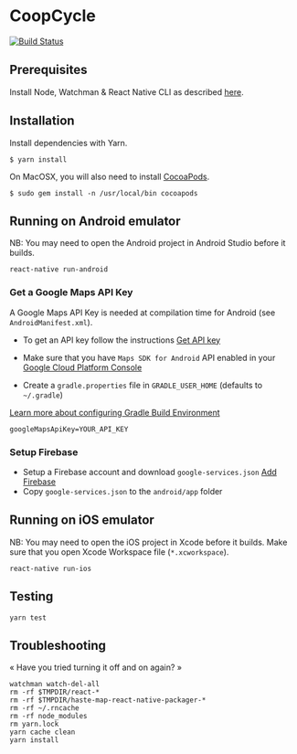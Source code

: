 CoopCycle
=========

[![Build Status](https://travis-ci.org/coopcycle/coopcycle-app.svg?branch=master)](https://travis-ci.org/coopcycle/coopcycle-app)

Prerequisites
-------------

Install Node, Watchman & React Native CLI as described [here](https://facebook.github.io/react-native/docs/getting-started.html).

Installation
------------

Install dependencies with Yarn.

```
$ yarn install
```

On MacOSX, you will also need to install [CocoaPods](https://cocoapods.org/).

```
$ sudo gem install -n /usr/local/bin cocoapods
```

Running on Android emulator
-----------------------

NB: You may need to open the Android project in Android Studio before it builds.
```
react-native run-android
```

### Get a Google Maps API Key

A Google Maps API Key is needed at compilation time for Android (see `AndroidManifest.xml`).

* To get an API key follow the instructions [Get API key](https://developers.google.com/maps/documentation/android-sdk/signup)

* Make sure that you have `Maps SDK for Android` API enabled in your [Google Cloud Platform Console](https://console.cloud.google.com/google/maps-apis)

* Create a `gradle.properties` file in `GRADLE_USER_HOME` (defaults to `~/.gradle`)

[Learn more about configuring Gradle Build Environment](https://docs.gradle.org/current/userguide/build_environment.html)

```
googleMapsApiKey=YOUR_API_KEY
```

### Setup Firebase

* Setup a Firebase account and download `google-services.json` [Add Firebase](https://firebase.google.com/docs/android/setup)
* Copy `google-services.json` to the `android/app` folder


Running on iOS emulator
-----------------------

NB: You may need to open the iOS project in Xcode before it builds.
Make sure that you open Xcode Workspace file (`*.xcworkspace`).

```
react-native run-ios
```

Testing
---------------

```
yarn test
```

Troubleshooting
---------------

« Have you tried turning it off and on again? »

```
watchman watch-del-all
rm -rf $TMPDIR/react-*
rm -rf $TMPDIR/haste-map-react-native-packager-*
rm -rf ~/.rncache
rm -rf node_modules
rm yarn.lock
yarn cache clean
yarn install
```
